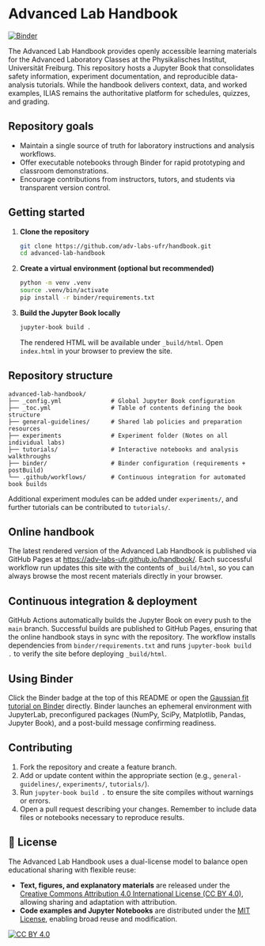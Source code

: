 # Advanced Lab Handbook
[![Binder](https://mybinder.org/badge_logo.svg)](https://mybinder.org/v2/gh/UniFreiburg-Physics/advanced-lab-handbook/main?labpath=tutorials%2Fgaussian_fit.ipynb)

The Advanced Lab Handbook provides openly accessible learning materials for the Advanced Laboratory Classes at the Physikalisches Institut, Universität Freiburg. This repository hosts a Jupyter Book that consolidates safety information, experiment documentation, and reproducible data-analysis tutorials. While the handbook delivers context, data, and worked examples, ILIAS remains the authoritative platform for schedules, quizzes, and grading.

## Repository goals

- Maintain a single source of truth for laboratory instructions and analysis workflows.
- Offer executable notebooks through Binder for rapid prototyping and classroom demonstrations.
- Encourage contributions from instructors, tutors, and students via transparent version control.

## Getting started

1. **Clone the repository**
   ```bash
   git clone https://github.com/adv-labs-ufr/handbook.git
   cd advanced-lab-handbook
   ```
2. **Create a virtual environment (optional but recommended)**
   ```bash
   python -m venv .venv
   source .venv/bin/activate
   pip install -r binder/requirements.txt
   ```
3. **Build the Jupyter Book locally**
   ```bash
   jupyter-book build .
   ```
   The rendered HTML will be available under `_build/html`. Open `index.html` in your browser to preview the site.

## Repository structure

```
advanced-lab-handbook/
├── _config.yml              # Global Jupyter Book configuration
├── _toc.yml                 # Table of contents defining the book structure
├── general-guidelines/      # Shared lab policies and preparation resources
├── experiments              # Experiment folder (Notes on all individual labs)
├── tutorials/               # Interactive notebooks and analysis walkthroughs
├── binder/                  # Binder configuration (requirements + postBuild)
└── .github/workflows/       # Continuous integration for automated book builds
```

Additional experiment modules can be added under `experiments/`, and further tutorials can be contributed to `tutorials/`.

## Online handbook

The latest rendered version of the Advanced Lab Handbook is published via GitHub Pages at <https://adv-labs-ufr.github.io/handbook/>. Each successful workflow run updates this site with the contents of `_build/html`, so you can always browse the most recent materials directly in your browser.

## Continuous integration & deployment

GitHub Actions automatically builds the Jupyter Book on every push to the `main` branch. Successful builds are published to GitHub Pages, ensuring that the online handbook stays in sync with the repository. The workflow installs dependencies from `binder/requirements.txt` and runs `jupyter-book build .` to verify the site before deploying `_build/html`.

## Using Binder

Click the Binder badge at the top of this README or open the [Gaussian fit tutorial on Binder](https://mybinder.org/v2/gh/UniFreiburg-Physics/advanced-lab-handbook/main?labpath=tutorials%2Fgaussian_fit.ipynb) directly. Binder launches an ephemeral environment with JupyterLab, preconfigured packages (NumPy, SciPy, Matplotlib, Pandas, Jupyter Book), and a post-build message confirming readiness.

## Contributing

1. Fork the repository and create a feature branch.
2. Add or update content within the appropriate section (e.g., `general-guidelines/`, `experiments/`, `tutorials/`).
3. Run `jupyter-book build .` to ensure the site compiles without warnings or errors.
4. Open a pull request describing your changes. Remember to include data files or notebooks necessary to reproduce results.

## 📄 License

The Advanced Lab Handbook uses a dual-license model to balance open educational sharing with flexible reuse:

- **Text, figures, and explanatory materials** are released under the [Creative Commons Attribution 4.0 International License (CC BY 4.0)](https://creativecommons.org/licenses/by/4.0/), allowing sharing and adaptation with attribution.
- **Code examples and Jupyter Notebooks** are distributed under the [MIT License](LICENSE), enabling broad reuse and modification.

[![CC BY 4.0](https://licensebuttons.net/l/by/4.0/88x31.png)](https://creativecommons.org/licenses/by/4.0/)
